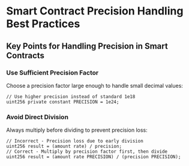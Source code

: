 # Smart Contract Precision Handling Best Practices

## Key Points for Handling Precision in Smart Contracts


### Use Sufficient Precision Factor
Choose a precision factor large enough to handle small decimal values:
```solidity
// Use higher precision instead of standard 1e18
uint256 private constant PRECISION = 1e24;
```

### Avoid Direct Division
Always multiply before dividing to prevent precision loss:
```solidity
// Incorrect - Precision loss due to early division
uint256 result = (amount rate) / precision;
// Correct - Multiply by precision factor first, then divide
uint256 result = (amount rate PRECISION) / (precision PRECISION);
```
